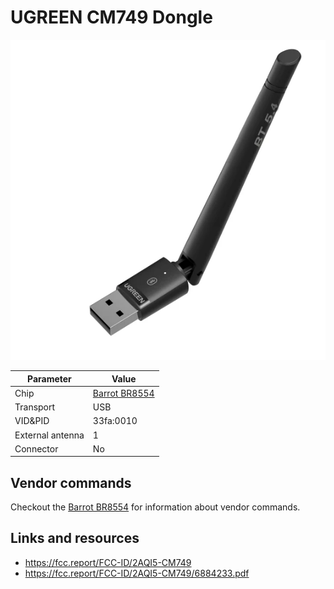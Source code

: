 # UGREEN CM749 Dongle

![UGREEN CM749](UGREEN_CM749.png)

| Parameter        | Value                                  |
| ---------------- | -------------------------------------- |
| Chip             | [Barrot BR8554](Chip_Barrot_BR8554.md) |
| Transport        | USB                                    |
| VID&PID          | 33fa:0010                              |
| External antenna | 1                                      |
| Connector        | No                                     |

## Vendor commands

Checkout the [Barrot BR8554](Chip_Barrot_BR8554.md) for information about vendor commands.

## Links and resources

- <https://fcc.report/FCC-ID/2AQI5-CM749>
- <https://fcc.report/FCC-ID/2AQI5-CM749/6884233.pdf>
